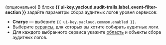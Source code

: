 (опционально) В блоке **{{ ui-key.yacloud.audit-trails.label_event-filter-section }}** задайте параметры сбора аудитных логов уровня сервисов:

  * **Статус** — выберите `{{ ui-key.yacloud.common.enabled }}`.
  * Выберите [сервисы](../../audit-trails/concepts/index.md#data-plane-logs), для которых вы хотите собирать аудитные логи.
  * Для каждого выбранного сервиса укажите [область](../../audit-trails/concepts/trail.md#collecting-area) и объекты сбора аудитных логов.
